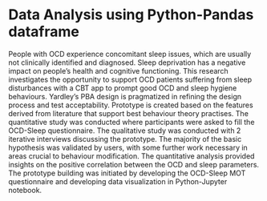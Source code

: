 # Data Analysis using Python-Pandas dataframe
People with OCD experience concomitant sleep issues, which are usually not clinically identified and diagnosed. Sleep deprivation has a negative impact on people’s health and cognitive functioning. This research investigates the opportunity to support OCD patients suffering from sleep disturbances with a CBT app to prompt good OCD and sleep hygiene behaviours.   Yardley’s PBA design is pragmatized in refining the design process and test acceptability. Prototype is created based on the features derived from literature that support best behaviour theory practises. The quantitative study was conducted where participants were asked to fill the OCD-Sleep questionnaire. The qualitative study was conducted with 2 iterative interviews discussing the prototype.  The majority of the basic hypothesis was validated by users, with some further work necessary in areas crucial to behaviour modification. The quantitative analysis provided insights on the positive correlation between the OCD and sleep parameters. The prototype building was initiated by developing the OCD-Sleep MOT questionnaire and developing data visualization in Python-Jupyter notebook.
